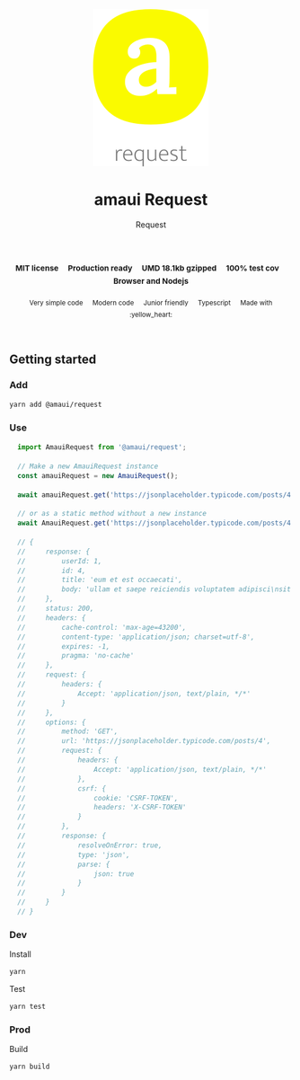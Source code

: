 
</br>
</br>

<p align='center'>
  <a target='_blank' rel='noopener noreferrer' href='#'>
    <img src='utils/images/logo.svg' alt='amaui logo' />
  </a>
</p>

<h1 align='center'>amaui Request</h1>

<p align='center'>
  Request
</p>

<br />

<h3 align='center'>
  <sub>MIT license&nbsp;&nbsp;&nbsp;&nbsp;</sub>
  <sub>Production ready&nbsp;&nbsp;&nbsp;&nbsp;</sub>
  <sub>UMD 18.1kb gzipped&nbsp;&nbsp;&nbsp;&nbsp;</sub>
  <sub>100% test cov&nbsp;&nbsp;&nbsp;&nbsp;</sub>
  <sub>Browser and Nodejs</sub>
</h3>

<p align='center'>
    <sub>Very simple code&nbsp;&nbsp;&nbsp;&nbsp;</sub>
    <sub>Modern code&nbsp;&nbsp;&nbsp;&nbsp;</sub>
    <sub>Junior friendly&nbsp;&nbsp;&nbsp;&nbsp;</sub>
    <sub>Typescript&nbsp;&nbsp;&nbsp;&nbsp;</sub>
    <sub>Made with :yellow_heart:</sub>
</p>

<br />

## Getting started

### Add

```sh
yarn add @amaui/request
```

### Use

```javascript
  import AmauiRequest from '@amaui/request';

  // Make a new AmauiRequest instance
  const amauiRequest = new AmauiRequest();

  await amauiRequest.get('https://jsonplaceholder.typicode.com/posts/4');

  // or as a static method without a new instance
  await AmauiRequest.get('https://jsonplaceholder.typicode.com/posts/4');

  // {
  //     response: {
  //         userId: 1,
  //         id: 4,
  //         title: 'eum et est occaecati',
  //         body: 'ullam et saepe reiciendis voluptatem adipisci\nsit amet autem assumenda provident rerum culpa\nquis hic commodi nesciunt rem tenetur doloremque ipsam iure\nquis sunt voluptatem rerum illo velit'
  //     },
  //     status: 200,
  //     headers: {
  //         cache-control: 'max-age=43200',
  //         content-type: 'application/json; charset=utf-8',
  //         expires: -1,
  //         pragma: 'no-cache'
  //     },
  //     request: {
  //         headers: {
  //             Accept: 'application/json, text/plain, */*'
  //         }
  //     },
  //     options: {
  //         method: 'GET',
  //         url: 'https://jsonplaceholder.typicode.com/posts/4',
  //         request: {
  //             headers: {
  //                 Accept: 'application/json, text/plain, */*'
  //             },
  //             csrf: {
  //                 cookie: 'CSRF-TOKEN',
  //                 headers: 'X-CSRF-TOKEN'
  //             }
  //         },
  //         response: {
  //             resolveOnError: true,
  //             type: 'json',
  //             parse: {
  //                 json: true
  //             }
  //         }
  //     }
  // }
```

### Dev

Install

```sh
yarn
```

Test

```sh
yarn test
```

### Prod

Build

```sh
yarn build
```
